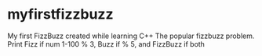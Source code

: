 # myfirstfizzbuzz
My first FizzBuzz created while learning C++
The popular fizzbuzz problem. Print Fizz if num 1-100 % 3, Buzz if % 5, and FizzBuzz if both
